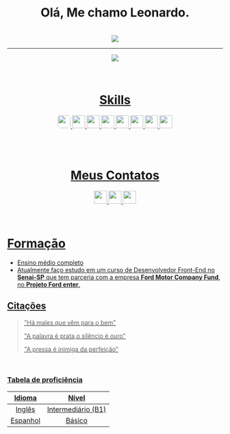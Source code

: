 <div align="center">
   <h1>Olá, Me chamo Leonardo.</h1>
</div>
<br>
 <div align="center" >
     <a href="https://github.com/Leonardosouza17">
     <img src="https://github-readme-stats.vercel.app/api?username=Leonardosouza17&show_icons=true&theme=transparent">
   </div>
        <hr>
       <div align="center">
         <a href="https://github.com/Leonardosouza17">
     <img   src="https://github-readme-stats.vercel.app/api/top-langs/?username=Leonardosouza17&layout=compact">
       </div>
       <br>
       <br>
            

<div align="center">
   <h1>Skills</h1>
</div>
<div align="center">
 <img height="30em" src="https://img.shields.io/badge/HTML5-E34F26?style=for-the-badge&logo=html5&logoColor=white" style="border-radius:5px"> 
 <img height="30em" src="https://img.shields.io/badge/CSS3-1572B6?style=for-the-badge&logo=css3&logoColor=white"> 
 <img height="30em" src="https://img.shields.io/badge/JavaScript-F7DF1E?style=for-the-badge&logo=javascript&logoColor=black"> 
 <img height="30em" src="https://img.shields.io/badge/Python-14354C?style=for-the-badge&logo=python&logoColor=white"> 
 <img height="30em" src="https://img.shields.io/badge/Node.js-43853D?style=for-the-badge&logo=node.js&logoColor=white"> 
 <img height="30em" src="https://img.shields.io/badge/Markdown-000000?style=for-the-badge&logo=markdown&logoColor=white"> 
 <img height="30em" src="https://img.shields.io/badge/Powershell-2CA5E0?style=for-the-badge&logo=powershell&logoColor=white"> 
 <img height="30em" src="https://img.shields.io/badge/GIT-E44C30?style=for-the-badge&logo=git&logoColor=white"> 
</div>
<br>
<br>
<br>
<div>
<div align="center">
   <h1>Meus Contatos</h1>
</div>
<div align="center">
   <a href="www.gmail.com/leonardompdesouza@gmail.com">
  <img height="30em" src="https://img.shields.io/badge/Gmail-D14836?style=for-the-badge&logo=gmail&logoColor=white">
    <a href="www.linkedin.com/in/leonardoosouza" >
   <img height="30em" src="https://img.shields.io/badge/LinkedIn-0077B5?style=for-the-badge&logo=linkedin&logoColor=white">
   <a href="https://www.instagram.com/leonardo_souzah7">
   <img height="30em" src="https://img.shields.io/badge/Instagram-E4405F?style=for-the-badge&logo=instagram&logoColor=white">
</div>
   
<br>
<br>

# Formação
- Ensino médio completo
- Atualmente faço estudo em um curso de Desenvolvedor Front-End no **Senai-SP** que tem parceria com a empresa **Ford Motor Company Fund**, no **Projeto Ford enter**.
  
  
  
## Citações
>>
>"Há males que vêm para o bem"
>>
>"A palavra é prata,o silêncio é ouro"
>>
>"A pressa é inimiga da perfeição"


<br>

### Tabela de proficiência

Idioma |  Nível
:-------: | :--------:
Inglês | Intermediário (B1)
Espanhol | Básico

